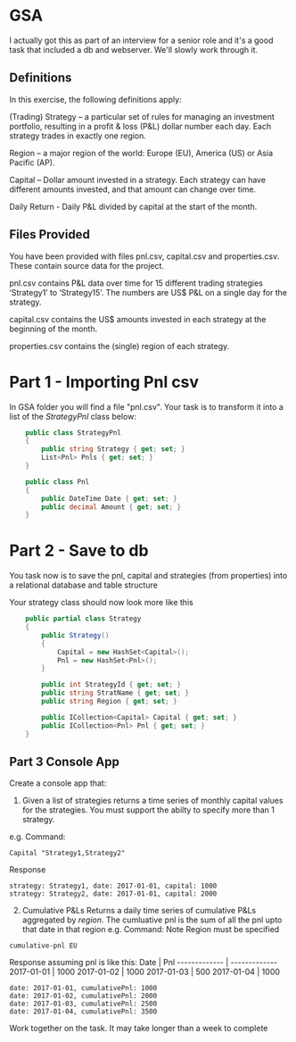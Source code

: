 # GSA

I actually got this as part of an interview for a senior role and it's a good task that included a db and webserver. We'll slowly work through it.

## Definitions
In this exercise, the following definitions apply:

(Trading) Strategy – a particular set of rules for managing an investment portfolio, resulting in a profit & loss (P&L) dollar number
each day. Each strategy trades in exactly one region.

Region – a major region of the world: Europe (EU), America (US) or Asia Pacific (AP).

Capital – Dollar amount invested in a strategy. Each strategy can have different amounts invested, and that amount can change
over time.

Daily Return - Daily P&L divided by capital at the start of the month.

## Files Provided
You have been provided with files pnl.csv, capital.csv and properties.csv. These contain source data for the project.

pnl.csv contains P&L data over time for 15 different trading strategies ‘Strategy1’ to ‘Strategy15’. The numbers are US$ P&L on a
single day for the strategy.

capital.csv contains the US$ amounts invested in each strategy at the beginning of the month.

properties.csv contains the (single) region of each strategy.


# Part 1 - Importing Pnl csv
In GSA folder you will find a file "pnl.csv". Your task is to transform it into a list of the _StrategyPnl_ class below:
```cs
    public class StrategyPnl
    {
        public string Strategy { get; set; }
        List<Pnl> Pnls { get; set; }
    }

    public class Pnl
    {
        public DateTime Date { get; set; }
        public decimal Amount { get; set; }
    }
```

# Part 2 - Save to db
You task now is to save the pnl, capital and strategies (from properties) into a relational database and table structure

Your strategy class should now look more like this
```cs
    public partial class Strategy
    {
        public Strategy()
        {
            Capital = new HashSet<Capital>();
            Pnl = new HashSet<Pnl>();
        }

        public int StrategyId { get; set; }
        public string StratName { get; set; }
        public string Region { get; set; }

        public ICollection<Capital> Capital { get; set; }
        public ICollection<Pnl> Pnl { get; set; }
    }
```


## Part 3 Console App 
Create a console app that:

1. Given a list of strategies returns a time series of monthly capital values for the strategies. You must support the abilty to specify more than 1 strategy.

e.g. Command:
```
Capital "Strategy1,Strategy2"
```
Response
```
strategy: Strategy1, date: 2017-01-01, capital: 1000
strategy: Strategy2, date: 2017-01-01, capital: 2000
```

2. Cumulative P&Ls
Returns a daily time series of cumulative P&Ls aggregated by *region*. The cumluative pnl is the sum of all the pnl upto that date in that region
e.g. Command: Note Region must be specified
```
cumulative-pnl EU
```
Response assuming pnl is like this:
Date | Pnl
------------- | -------------
2017-01-01 | 1000
2017-01-02 | 1000
2017-01-03 | 500
2017-01-04 | 1000

```
date: 2017-01-01, cumulativePnl: 1000
date: 2017-01-02, cumulativePnl: 2000
date: 2017-01-03, cumulativePnl: 2500
date: 2017-01-04, cumulativePnl: 3500
```

Work together on the task. It may take longer than a week to complete

